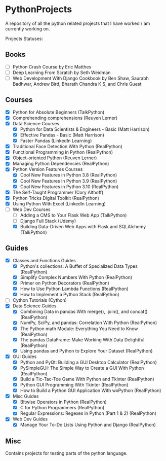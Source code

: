 # PythonProjects

A repository of all the python related projects that I have worked / am currently working on.

Projects Statuses:

## Books
* [ ] Python Crash Course by Eric Matthes
* [ ] Deep Learning From Scratch by Seth Weidman
* [ ] Web Development With Django Cookbook by Ben Shaw, Saurabh Badhwar, Andrew Bird, Bharath Chandra K S, and Chris Guest

## Courses
* [x] Python for Absolute Beginners (TalkPython)
* [x] Comprehending comprehensions (Reuven Lerner)
* [x] Data Science Courses 
    * [x] Python for Data Scientists & Engineers - Basic (Matt Harrison)
    * [x] Effective Pandas - Basic (Matt Harrison)
    * [x] Faster Pandas (LinkedIn Learning)
* [x] Traditional Face Detection With Python (RealPython)
* [x] Functional Programming in Python (RealPython)
* [x] Object-oriented Python (Reuven Lerner)
* [x] Managing Python Dependencies (RealPython)
* [x] Python Version Features Courses
    * [x] Cool New Features in Python 3.8 (RealPython)
    * [x] Cool New Features in Python 3.9 (RealPython)
    * [x] Cool New Features in Python 3.10 (RealPython)
* [x] The Self-Taught Programmer (Cory Althoff)
* [x] Python Tricks Digital Toolkit (RealPython)
* [x] Using Python With Excel (LinkedIn Learning)
* [ ] Web Dev Courses
    * [ ] Adding a CMS to Your Flask Web App (TalkPython)
    * [ ] Django Full Stack (Udemy)
    * [x] Building Data-Driven Web Apps with Flask and SQLAlchemy (TalkPython)

## Guides
* [x] Classes and Functions Guides
    * [x] Python's collections: A Buffet of Specialized Data Types (RealPython)
    * [x] Simplify Complex Numbers With Python (RealPython)
    * [x] Primer on Python Decorators (RealPython)
    * [x] How to Use Python Lambda Functions (RealPython)
    * [x] How to Implement a Python Stack (RealPython)
* [ ] Cython Tutorials (Cython)
* [x] Data Science Guides
    * [x] Combining Data in pandas With merge(), .join(), and concat() (RealPython)
    * [x] NumPy, SciPy, and pandas: Correlation With Python (RealPython)
    * [x] The Python math Module: Everything You Need to Know (RealPython)
    * [x] The pandas DataFrame: Make Working With Data Delightful (RealPython)
    * [x] Using pandas and Python to Explore Your Dataset (RealPython)
* [x] GUI Guides
    * [x] Python and PyQt: Building a GUI Desktop Calculator (RealPython)
    * [x] PySimpleGUI: The Simple Way to Create a GUI With Python (RealPython)
    * [x] Build a Tic-Tac-Toe Game With Python and Tkinter (RealPython)
    * [x] Python GUI Programming With Tkinter (RealPython)
    * [x] How to Build a Python GUI Application With wxPython (RealPython)
* [x] Misc Guides
    * [x] Bitwise Operators in Python (RealPython)
    * [x] C for Python Programmers (RealPython)
    * [x] Regular Expressions: Regexes in Python (Part 1 & 2) (RealPython)
* [x] Web Dev Guides
    * [x] Manage Your To-Do Lists Using Python and Django (RealPython)
     
## Misc
Contains projects for testing parts of the python language.
 
